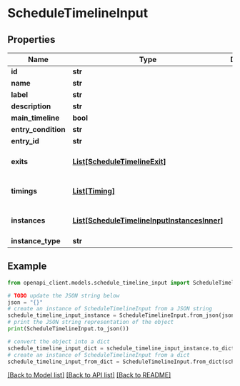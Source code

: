 # ScheduleTimelineInput


## Properties

Name | Type | Description | Notes
------------ | ------------- | ------------- | -------------
**id** | **str** |  | 
**name** | **str** |  | 
**label** | **str** |  | [optional] 
**description** | **str** |  | [optional] 
**main_timeline** | **bool** |  | 
**entry_condition** | **str** |  | 
**entry_id** | **str** |  | 
**exits** | [**List[ScheduleTimelineExit]**](ScheduleTimelineExit.md) |  | [optional] [default to []]
**timings** | [**List[Timing]**](Timing.md) |  | [optional] [default to []]
**instances** | [**List[ScheduleTimelineInputInstancesInner]**](ScheduleTimelineInputInstancesInner.md) |  | [optional] [default to []]
**instance_type** | **str** |  | 

## Example

```python
from openapi_client.models.schedule_timeline_input import ScheduleTimelineInput

# TODO update the JSON string below
json = "{}"
# create an instance of ScheduleTimelineInput from a JSON string
schedule_timeline_input_instance = ScheduleTimelineInput.from_json(json)
# print the JSON string representation of the object
print(ScheduleTimelineInput.to_json())

# convert the object into a dict
schedule_timeline_input_dict = schedule_timeline_input_instance.to_dict()
# create an instance of ScheduleTimelineInput from a dict
schedule_timeline_input_from_dict = ScheduleTimelineInput.from_dict(schedule_timeline_input_dict)
```
[[Back to Model list]](../README.md#documentation-for-models) [[Back to API list]](../README.md#documentation-for-api-endpoints) [[Back to README]](../README.md)


